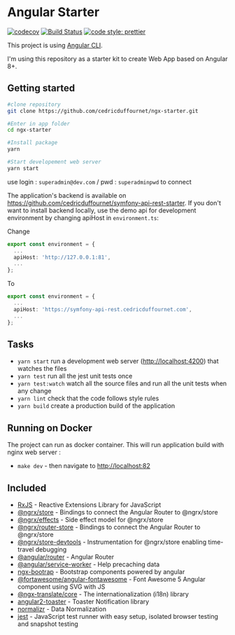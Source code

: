 # Angular Starter

[![codecov](https://codecov.io/gh/cedricduffournet/ngx-starter/branch/master/graph/badge.svg)](https://codecov.io/gh/cedricduffournet/ngx-starter)
[![Build Status](https://travis-ci.com/cedricduffournet/ngx-starter.svg?branch=master)](https://travis-ci.com/cedricduffournet/ngx-starter)
[![code style: prettier](https://img.shields.io/badge/code_style-prettier-ff69b4.svg?style=flat-square)](https://github.com/prettier/prettier)

This project is using [Angular CLI](https://github.com/angular/angular-cli).

I'm using this repository as a starter kit to create Web App based on Angular 8+.

## Getting started

```sh
#clone repository
git clone https://github.com/cedricduffournet/ngx-starter.git

#Enter in app folder
cd ngx-starter

#Install package
yarn

#Start developement web server
yarn start
```

use login : `superadmin@dev.com` / pwd : `superadminpwd` to connect

The application's backend is available on <https://github.com/cedricduffournet/symfony-api-rest-starter>. If you don't want to install backend locally, use the demo api for development environment by changing apiHost in `environment.ts`:

Change

```typescript
export const environment = {
  ...
  apiHost: 'http://127.0.0.1:81',
  ...
};
```

To

```typescript
export const environment = {
  ...
  apiHost: 'https://symfony-api-rest.cedricduffournet.com',
  ...
};
```

## Tasks

- `yarn start` run a development web server (<http://localhost:4200>) that watches the files
- `yarn test` run all the jest unit tests once
- `yarn test:watch`  watch all the source files and run all the unit tests when any change
- `yarn lint` check that the code follows style rules
- `yarn build` create a production build of the application

## Running on Docker

The project can run as docker container. This will run application build with nginx web server :

- `make dev` - then navigate to <http://localhost:82>

## Included

- [RxJS](https://github.com/ReactiveX/rxjs) - Reactive Extensions Library for JavaScript
- [@ngrx/store](https://ngrx.io/guide/store) - Bindings to connect the Angular Router to  @ngrx/store
- [@ngrx/effects](https://https://ngrx.io/guide/effects) - Side effect model for @ngrx/store
- [@ngrx/router-store](https://ngrx.io/guide/router-store) - Bindings to connect the Angular Router to  @ngrx/store
- [@ngrx/store-devtools](https://ngrx.io/guide/store-devtools) - Instrumentation for @ngrx/store enabling time-travel debugging
- [@angular/router](https://angular.io/guide/router) - Angular Router
- [@angular/service-worker](https://angular.io/guide/service-worker-intro) - Help precaching data
- [ngx-bootrap](https://valor-software.com/ngx-bootstrap) - Bootstrap components powered by angular
- [@fortawesome/angular-fontawesome](https://fontawesome.com/how-to-use/on-the-web/using-with/angular) - Font Awesome 5 Angular component using SVG with JS
- [@ngx-translate/core](https://github.com/ngx-translate/core) - The internationalization (i18n) library
- [angular2-toaster](https://github.com/Stabzs/Angular2-Toaster) - Toaster Notification library
- [normalizr](https://github.com/paularmstrong/normalizr) - Data Normalization
- [jest](https://jestjs.io/) - JavaScript test runner with easy setup, isolated browser testing and snapshot testing
